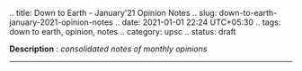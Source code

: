 .. title: Down to Earth - January'21 Opinion Notes
.. slug: down-to-earth-january-2021-opinion-notes
.. date: 2021-01-01 22:24 UTC+05:30
.. tags: down to earth, opinion, notes
.. category: upsc
.. status: draft

**Description** : *consolidated notes of monthly opinions*

***
<!-- TEASER_END -->